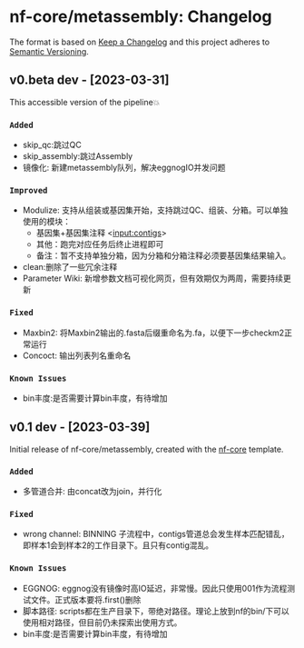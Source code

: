 # nf-core/metassembly: Changelog

The format is based on [Keep a Changelog](https://keepachangelog.com/en/1.0.0/)
and this project adheres to [Semantic Versioning](https://semver.org/spec/v2.0.0.html).

## v0.beta dev - [2023-03-31]

This accessible version of the pipeline💥

### `Added`

- skip_qc:跳过QC
- skip_assembly:跳过Assembly
- 镜像化: 新建metassembly队列，解决eggnogIO并发问题

### `Improved`

- Modulize: 支持从组装或基因集开始，支持跳过QC、组装、分箱。可以单独使用的模块：
   - 基因集+基因集注释 <<input:contigs>>
   - 其他：跑完对应任务后终止进程即可
   - 备注：暂不支持单独分箱，因为分箱和分箱注释必须要基因集结果输入。
- clean:删除了一些冗余注释
- Parameter Wiki: 新增参数文档可视化网页，但有效期仅为两周，需要持续更新

### `Fixed`
- Maxbin2: 将Maxbin2输出的.fasta后缀重命名为.fa，以便下一步checkm2正常运行
- Concoct: 输出列表列名重命名

### `Known Issues`
- bin丰度:是否需要计算bin丰度，有待增加

## v0.1 dev - [2023-03-39]

Initial release of nf-core/metassembly, created with the [nf-core](https://nf-co.re/) template.

### `Added`
- 多管道合并: 由concat改为join，并行化

### `Fixed`
- wrong channel: BINNING 子流程中，contigs管道总会发生样本匹配错乱，即样本1会到样本2的工作目录下。且只有contig混乱。

### `Known Issues`
- EGGNOG: eggnog没有镜像时高IO延迟，非常慢。因此只使用001作为流程测试文件。正式版本要将.first()删除
- 脚本路径: scripts都在生产目录下，带绝对路径。理论上放到nf的bin/下可以使用相对路径，但目前仍未探索出使用方式。
- bin丰度:是否需要计算bin丰度，有待增加


